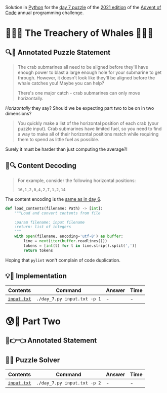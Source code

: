 Solution in [Python][py] for the [day 7 puzzle][aoc-2021-7] of the [2021 edition][aoc-2021] of the [Advent of Code][aoc] annual programming challenge.

# 🎄🌟🌟 The Treachery of Whales 🎄🌟🌟

## 🔍📖 Annotated Puzzle Statement

> The crab submarines all need to be aligned before they'll have enough power to blast a large enough hole for your submarine to get through. However, it doesn't look like they'll be aligned before the whale catches you! Maybe you can help?
> 
> There's one major catch - crab submarines can only move horizontally.

*Horizontally* they say? Should we be expecting part two to be on in two dimensions?

> You quickly make a list of the horizontal position of each crab (your puzzle input). Crab submarines have limited fuel, so you need to find a way to make all of their horizontal positions match while requiring them to spend as little fuel as possible.

Surely it must be harder than just computing the average?!

## 💾🔍 Content Decoding

> For example, consider the following horizontal positions:
> 
> ```
> 16,1,2,0,4,2,7,1,2,14
> ```

The content encoding is the [same as in day 6](../day-6/README.md#-content-decoding).

```python
def load_contents(filename: Path) -> [int]:
    """Load and convert contents from file

    :param filename: input filename
    :return: list of integers
    """
    with open(filename, encoding='utf-8') as buffer:
        line = next(iter(buffer.readlines()))
        tokens = [int(t) for t in line.strip().split(',')]
        return tokens
```

Hoping that `pylint` won't complain of code duplication.

## 💡🙋 Implementation



Contents | Command | Answer | Time
--- | --- | --- | ---
[`input.txt`](./input.txt) | `./day_7.py input.txt -p 1` | - | -

# 😰🙅 Part Two

## 🥺👉👈 Annotated Statement

## 🤔🤯 Puzzle Solver

Contents | Command | Answer | Time
--- | --- | --- | ---
[`input.txt`](./input.txt) | `./day_7.py input.txt -p 2` | - | -

[aoc]: https://adventofcode.com/
[aoc-2021]: https://adventofcode.com/2021/
[aoc-2021-7]: https://adventofcode.com/2021/day/7
[py]: https://docs.python.org/3/

[py-argparse]: https://docs.python.org/3/library/argparse.html
[py-cmath]: https://docs.python.org/3/library/cmath.html
[py-copy]: https://docs.python.org/3/library/copy.html
[py-counter]: https://docs.python.org/3/library/collections.html#collections.Counter
[py-decimal]: https://docs.python.org/3/library/decimal.html
[py-dict]: https://docs.python.org/3/tutorial/datastructures.html#dictionaries
[py-exit]: https://docs.python.org/3/library/sys.html?highlight=sys%20exit#sys.exit
[py-fractions]: https://docs.python.org/3/library/fractions.html
[py-generator]: https://docs.python.org/3/library/stdtypes.html#generator-types
[py-int]: https://docs.python.org/3/library/functions.html#int
[py-json-load]: https://docs.python.org/3/library/json.html#json.load
[py-iterator]: https://docs.python.org/3/reference/expressions.html#yield-expressions
[py-itertools]: https://docs.python.org/3/library/itertools.html
[py-itertools-permutations]: https://docs.python.org/3/library/itertools.html#itertools.permutations
[py-list]: https://docs.python.org/3/library/stdtypes.html#list
[py-main]: https://docs.python.org/3/library/__main__.html
[py-math]: https://docs.python.org/3/library/math.html
[py-math-comb]: https://docs.python.org/3/library/math.html#math.comb
[py-map]: https://docs.python.org/3/library/functions.html#map
[py-name]: https://docs.python.org/3/library/stdtypes.html#definition.__name__
[py-open]: https://docs.python.org/3/library/functions.html#open
[py-linesep]: https://docs.python.org/3/library/os.html#os.linesep
[py-read]: https://docs.python.org/3/library/io.html#io.TextIOBase.read
[py-readlines]: https://docs.python.org/3/tutorial/inputoutput.html#methods-of-file-objects
[py-return]: https://docs.python.org/3/reference/simple_stmts.html#the-return-statement
[py-set]: https://docs.python.org/3/library/stdtypes.html#set
[py-sn]: https://docs.python.org/3/library/types.html#types.SimpleNamespace
[py-split]: https://docs.python.org/3/library/stdtypes.html?highlight=strip#str.split
[py-string]: https://docs.python.org/3/library/stdtypes.html#textseq
[py-strip]: https://docs.python.org/3/library/stdtypes.html?highlight=strip#str.strip
[py-sum]: https://docs.python.org/3/library/functions.html#sum
[py-tuple]: https://docs.python.org/3/library/stdtypes.html#tuple
[py-zip]: https://docs.python.org/3/library/functions.html#zip
